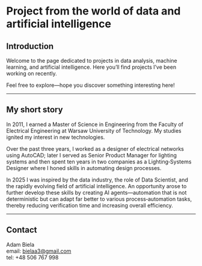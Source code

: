 

<!-- <h1 style="color:green;">WEBSITE UNDER CONSTRUCTION !</h1> -->



# Project from the world of data and artificial intelligence


## Introduction


Welcome to the page dedicated to projects in data analysis, machine learning, and artificial intelligence. Here you’ll find projects I’ve been working on recently.

Feel free to explore—hope you discover something interesting here!

---
## My short story


In 2011, I earned a Master of Science in Engineering from the Faculty of Electrical Engineering at Warsaw University of Technology. My studies ignited my interest in new technologies.

Over the past three years, I worked as a designer of electrical networks using AutoCAD; later I served as Senior Product Manager for lighting systems and then spent ten years in two companies as a Lighting‑Systems Designer where I honed skills in automating design processes.

In 2025 I was inspired by the data industry, the role of Data Scientist, and the rapidly evolving field of artificial intelligence. An opportunity arose to further develop these skills by creating AI agents—automation that is not deterministic but can adapt far better to various process‑automation tasks, thereby reducing verification time and increasing overall efficiency.


---
## Contact
Adam Biela<br>
email: [bielaa3@gmail.com](mailto:bielaa3@gmail.com)<br>
tel: +48 506 767 998